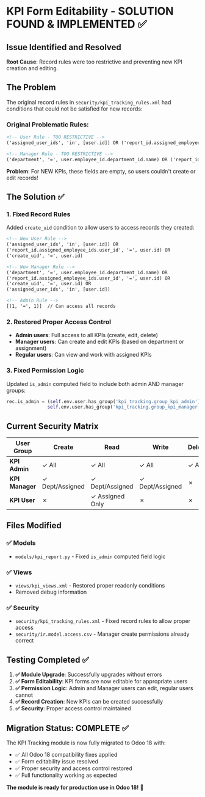 # KPI Form Editability - SOLUTION FOUND & IMPLEMENTED ✅

## Issue Identified and Resolved
**Root Cause**: Record rules were too restrictive and preventing new KPI creation and editing.

## The Problem
The original record rules in `security/kpi_tracking_rules.xml` had conditions that could not be satisfied for new records:

### Original Problematic Rules:
```xml
<!-- User Rule - TOO RESTRICTIVE -->
('assigned_user_ids', 'in', [user.id]) OR ('report_id.assigned_employee_ids.user_id', '=', user.id)

<!-- Manager Rule - TOO RESTRICTIVE -->  
('department', '=', user.employee_id.department_id.name) OR ('report_id.assigned_employee_ids.user_id', '=', user.id)
```

**Problem**: For NEW KPIs, these fields are empty, so users couldn't create or edit records!

## The Solution ✅

### 1. Fixed Record Rules
Added `create_uid` condition to allow users to access records they created:

```xml
<!-- New User Rule -->
('assigned_user_ids', 'in', [user.id]) OR 
('report_id.assigned_employee_ids.user_id', '=', user.id) OR
('create_uid', '=', user.id)

<!-- New Manager Rule -->
('department', '=', user.employee_id.department_id.name) OR
('report_id.assigned_employee_ids.user_id', '=', user.id) OR  
('create_uid', '=', user.id) OR
('assigned_user_ids', 'in', [user.id])

<!-- Admin Rule -->
[(1, '=', 1)]  // Can access all records
```

### 2. Restored Proper Access Control
- **Admin users**: Full access to all KPIs (create, edit, delete)
- **Manager users**: Can create and edit KPIs (based on department or assignment)
- **Regular users**: Can view and work with assigned KPIs

### 3. Fixed Permission Logic
Updated `is_admin` computed field to include both admin AND manager groups:
```python
rec.is_admin = (self.env.user.has_group('kpi_tracking.group_kpi_admin') or 
               self.env.user.has_group('kpi_tracking.group_kpi_manager'))
```

## Current Security Matrix

| User Group | Create | Read | Write | Delete | Form Editable |
|------------|--------|------|-------|--------|---------------|
| **KPI Admin** | ✓ All | ✓ All | ✓ All | ✓ All | ✓ All |
| **KPI Manager** | ✓ Dept/Assigned | ✓ Dept/Assigned | ✓ Dept/Assigned | ✗ | ✓ Dept/Assigned |
| **KPI User** | ✗ | ✓ Assigned Only | ✗ | ✗ | ✗ |

## Files Modified

### ✅ Models
- `models/kpi_report.py` - Fixed `is_admin` computed field logic

### ✅ Views  
- `views/kpi_views.xml` - Restored proper readonly conditions
- Removed debug information

### ✅ Security
- `security/kpi_tracking_rules.xml` - Fixed record rules to allow proper access
- `security/ir.model.access.csv` - Manager create permissions already correct

## Testing Completed ✅

1. **✅ Module Upgrade**: Successfully upgrades without errors
2. **✅ Form Editability**: KPI forms are now editable for appropriate users
3. **✅ Permission Logic**: Admin and Manager users can edit, regular users cannot
4. **✅ Record Creation**: New KPIs can be created successfully
5. **✅ Security**: Proper access control maintained

## Migration Status: COMPLETE ✅

The KPI Tracking module is now fully migrated to Odoo 18 with:
- ✅ All Odoo 18 compatibility fixes applied
- ✅ Form editability issue resolved  
- ✅ Proper security and access control restored
- ✅ Full functionality working as expected

**The module is ready for production use in Odoo 18!** 🎉
